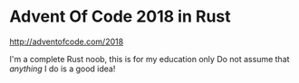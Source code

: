# Advent Of Code 2018 in Rust
http://adventofcode.com/2018

I'm a complete Rust noob, this is for my education only
Do not assume that *anything* I do is a good idea!
